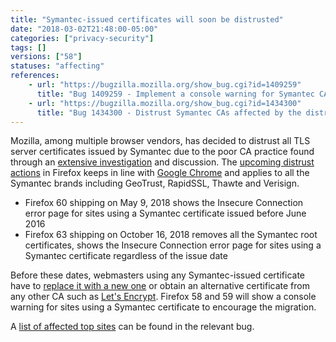 ```yaml
---
title: "Symantec-issued certificates will soon be distrusted"
date: "2018-03-02T21:48:00-05:00"
categories: ["privacy-security"]
tags: []
versions: ["58"]
statuses: "affecting"
references:
    - url: "https://bugzilla.mozilla.org/show_bug.cgi?id=1409259"
      title: "Bug 1409259 - Implement a console warning for Symantec CAs affected by the distrust plan"
    - url: "https://bugzilla.mozilla.org/show_bug.cgi?id=1434300"
      title: "Bug 1434300 - Distrust Symantec CAs affected by the distrust plan"
---
```

Mozilla, among multiple browser vendors, has decided to distrust all TLS server certificates issued by Symantec due to the poor CA practice found through an [extensive investigation](https://wiki.mozilla.org/CA:Symantec_Issues) and discussion. The [upcoming distrust actions](https://wiki.mozilla.org/CA/Upcoming_Distrust_Actions) in Firefox keeps in line with [Google Chrome](https://security.googleblog.com/2017/09/chromes-plan-to-distrust-symantec.html) and applies to all the Symantec brands including GeoTrust, RapidSSL, Thawte and Verisign.

* Firefox 60 shipping on May 9, 2018 shows the Insecure Connection error page for sites using a Symantec certificate issued before June 2016
* Firefox 63 shipping on October 16, 2018 removes all the Symantec root certificates, shows the Insecure Connection error page for sites using a Symantec certificate regardless of the issue date

Before these dates, webmasters using any Symantec-issued certificate have to [replace it with a new one](https://www.symantec.com/connect/blogs/information-replacement-symantec-ssltls-certificates) or obtain an alternative certificate from any other CA such as [Let's Encrypt](https://letsencrypt.org/). Firefox 58 and 59 will show a console warning for sites using a Symantec certificate to encourage the migration.

A [list of affected top sites](https://bugzilla.mozilla.org/attachment.cgi?id=8953758) can be found in the relevant bug.
